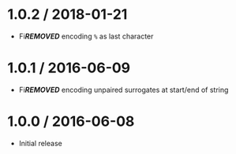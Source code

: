 1.0.2 / 2018-01-21
==================

  * Fi***REMOVED*** encoding `%` as last character

1.0.1 / 2016-06-09
==================

  * Fi***REMOVED*** encoding unpaired surrogates at start/end of string

1.0.0 / 2016-06-08
==================

  * Initial release
